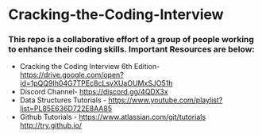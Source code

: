 # Cracking-the-Coding-Interview

### This repo is a collaborative effort of a group of people working to enhance their coding skills. Important Resources are below:

* Cracking the Coding Interview 6th Edition- https://drive.google.com/open?id=1pQQ9Ih04G7TPEc8cLsvXUaOUMxSJO51h
* Discord Channel- https://discord.gg/4QDX3x
* Data Structures Tutorials - https://www.youtube.com/playlist?list=PL85E636D722E8AA85
* Github Tutorials - https://www.atlassian.com/git/tutorials 
                     http://try.github.io/

